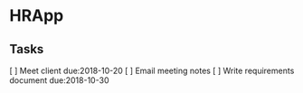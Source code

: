 # HRApp
## Tasks
[ ] Meet client due:2018-10-20
[ ] Email meeting notes
[ ] Write requirements document due:2018-10-30

